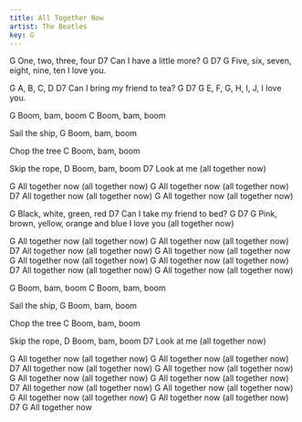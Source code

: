 ```yaml
---
title: All Together Now
artist: The Beatles
key: G
---
```


G
One, two, three, four
D7
Can I have a little more?
G                              D7         G
Five, six, seven, eight, nine, ten I love you.
 
G
A, B, C, D
D7
Can I bring my friend to tea?
G              D7        G
E, F, G, H, I, J, I love you.
 
G
Boom, bam, boom
C
Boom, bam, boom
 
Sail the ship,
G
Boom, bam, boom
 
Chop the tree
C
Boom, bam, boom
 
Skip the rope,
D
Boom, bam, boom
        D7
Look at me (all together now)
 
G
All together now (all together now)
G
All together now (all together now)
D7
All together now (all together now)
G
All together now (all together now)
 
G
Black, white, green, red
D7
Can I take my friend to bed?
G                               D7          G
Pink, brown, yellow, orange and blue I love you (all together now)
 
G
All together now (all together now) 
G
All together now (all together now)
D7
All together now (all together now)
G
All together now (all together now
G
All together now (all together now)
G
All together now (all together now)
D7
All together now (all together now)
G
All together now (all together now)
 
G
Boom, bam, boom
C
Boom, bam, boom
 
Sail the ship,
G
Boom, bam, boom
 
Chop the tree
C
Boom, bam, boom
 
Skip the rope,
D
Boom, bam, boom
        D7
Look at me (all together now)
 
G
All together now (all together now)
G
All together now (all together now)
D7
All together now (all together now)
G
All together now (all together now)
G
All together now (all together now)
G
All together now (all together now)
D7
All together now (all together now)
G
All together now (all together now)
G
All together now (all together now)
G
All together now (all together now)
D7           G
All together now